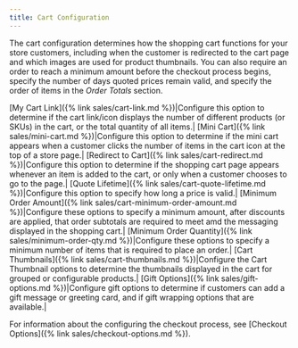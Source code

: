 ```yaml
---
title: Cart Configuration
---
```


The cart configuration determines how the shopping cart functions for your store customers, including when the customer is redirected to the cart page and which images are used for product thumbnails. You can also require an order to reach a minimum amount before the checkout process begins, specify the number of days quoted prices remain valid, and specify the order of items in the _Order Totals_ section.

[My Cart Link]({% link sales/cart-link.md %})|Configure this option to determine if the cart link/icon displays the number of different products (or SKUs) in the cart, or the total quantity of all items.|
[Mini Cart]({% link sales/mini-cart.md %})|Configure this option to determine if the mini cart appears when a customer clicks the number of items in the cart icon at the top of a store page.|
[Redirect to Cart]({% link sales/cart-redirect.md %})|Configure this option to determine if the shopping cart page appears whenever an item is added to the cart, or only when a customer chooses to go to the page.|
[Quote Lifetime]({% link sales/cart-quote-lifetime.md %})|Configure this option to specify how long a price is valid.|
[Minimum Order Amount]({% link sales/cart-minimum-order-amount.md %})|Configure these options to specify a minimum amount, after discounts are applied, that order subtotals are required to meet amd the messaging displayed in the shopping cart.|
[Minimum Order Quantity]({% link sales/minimum-order-qty.md %})|Configure these options to specify a minimum number of items that is required to place an order.|
[Cart Thumbnails]({% link sales/cart-thumbnails.md %})|Configure the Cart Thumbnail options to determine the thumbnails displayed in the cart for grouped or configurable products.|
[Gift Options]({% link sales/gift-options.md %})|Configure gift options to determine if customers can add a gift message or greeting card, and if gift wrapping options that are available.|

For information about the configuring the checkout process, see [Checkout Options]({% link sales/checkout-options.md %}).

